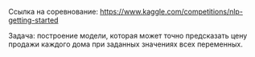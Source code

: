 Ссылка на соревнование: https://www.kaggle.com/competitions/nlp-getting-started

Задача: построение модели, которая может точно предсказать цену продажи каждого дома при заданных значениях всех переменных.

